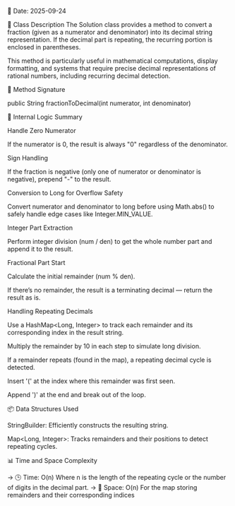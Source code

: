 📅 Date:
2025-09-24

📌 Class Description
The Solution class provides a method to convert a fraction (given as a numerator and denominator) into its decimal string representation. If the decimal part is repeating, the recurring portion is enclosed in parentheses.

This method is particularly useful in mathematical computations, display formatting, and systems that require precise decimal representations of rational numbers, including recurring decimal detection.

🔧 Method Signature

public String fractionToDecimal(int numerator, int denominator)


🧠 Internal Logic Summary

Handle Zero Numerator

If the numerator is 0, the result is always "0" regardless of the denominator.

Sign Handling

If the fraction is negative (only one of numerator or denominator is negative), prepend "-" to the result.

Conversion to Long for Overflow Safety

Convert numerator and denominator to long before using Math.abs() to safely handle edge cases like Integer.MIN_VALUE.

Integer Part Extraction

Perform integer division (num / den) to get the whole number part and append it to the result.

Fractional Part Start

Calculate the initial remainder (num % den).

If there’s no remainder, the result is a terminating decimal — return the result as is.

Handling Repeating Decimals

Use a HashMap<Long, Integer> to track each remainder and its corresponding index in the result string.

Multiply the remainder by 10 in each step to simulate long division.

If a remainder repeats (found in the map), a repeating decimal cycle is detected.

Insert '(' at the index where this remainder was first seen.

Append ')' at the end and break out of the loop.

📦 Data Structures Used

StringBuilder: Efficiently constructs the resulting string.

Map<Long, Integer>: Tracks remainders and their positions to detect repeating cycles.

📊 Time and Space Complexity

-> 🕒 Time: O(n)
Where n is the length of the repeating cycle or the number of digits in the decimal part.
-> 🧠 Space: O(n)
For the map storing remainders and their corresponding indices